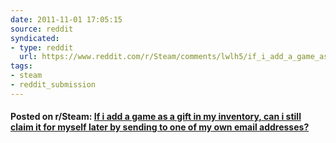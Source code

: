 ```yaml
---
date: 2011-11-01 17:05:15
source: reddit
syndicated:
- type: reddit
  url: https://www.reddit.com/r/Steam/comments/lwlh5/if_i_add_a_game_as_a_gift_in_my_inventory_can_i/
tags:
- steam
- reddit_submission
---
```


#### Posted on r/Steam: [If i add a game as a gift in my inventory, can i still claim it for myself later by sending to one of my own email addresses?](https://reddit.com/r/Steam/comments/lwlh5/if_i_add_a_game_as_a_gift_in_my_inventory_can_i/)